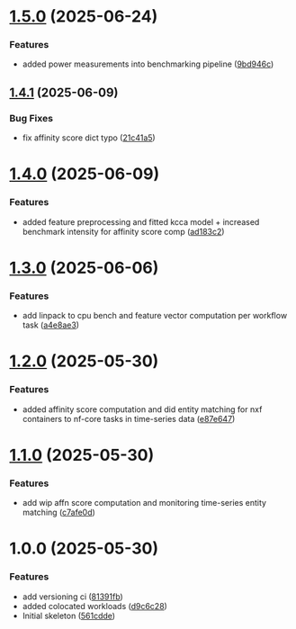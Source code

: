 # [1.5.0](https://github.com/MA-DOS/ShaReComp/compare/v1.4.1...v1.5.0) (2025-06-24)


### Features

* added power measurements into benchmarking pipeline ([9bd946c](https://github.com/MA-DOS/ShaReComp/commit/9bd946cd53c69b244f8a31f41f466a5b9a69f865))

## [1.4.1](https://github.com/MA-DOS/ShaReComp/compare/v1.4.0...v1.4.1) (2025-06-09)


### Bug Fixes

* fix affinity score dict typo ([21c41a5](https://github.com/MA-DOS/ShaReComp/commit/21c41a5e3e638c704b2429baadc99e2b1ff0b221))

# [1.4.0](https://github.com/MA-DOS/ShaReComp/compare/v1.3.0...v1.4.0) (2025-06-09)


### Features

* added feature preprocessing and fitted kcca model + increased benchmark intensity for affinity score comp ([ad183c2](https://github.com/MA-DOS/ShaReComp/commit/ad183c2981aeb4fd7ffaa7ad7d88dd035171bf73))

# [1.3.0](https://github.com/MA-DOS/ShaReComp/compare/v1.2.0...v1.3.0) (2025-06-06)


### Features

* add linpack to cpu bench and feature vector computation per workflow task ([a4e8ae3](https://github.com/MA-DOS/ShaReComp/commit/a4e8ae3e36e0b824416a685a240fb2547aded14f))

# [1.2.0](https://github.com/MA-DOS/ShaReComp/compare/v1.1.0...v1.2.0) (2025-05-30)


### Features

* added affinity score computation and did entity matching for nxf containers to nf-core tasks in time-series data ([e87e647](https://github.com/MA-DOS/ShaReComp/commit/e87e64707236318569f7ce92fc0b64bfedd1bbca))

# [1.1.0](https://github.com/MA-DOS/ShaReComp/compare/v1.0.0...v1.1.0) (2025-05-30)


### Features

* add wip affn score computation and monitoring time-series entity matching ([c7afe0d](https://github.com/MA-DOS/ShaReComp/commit/c7afe0d7299b80dd710d73479b0a43b2a8176508))

# 1.0.0 (2025-05-30)


### Features

* add versioning ci ([81391fb](https://github.com/MA-DOS/ShaReComp/commit/81391fb23f0ed183a128d3a1df2e02556189775b))
* added colocated workloads ([d9c6c28](https://github.com/MA-DOS/ShaReComp/commit/d9c6c28fcb89d7653a04f422986b29674ddff06d))
* Initial skeleton ([561cdde](https://github.com/MA-DOS/ShaReComp/commit/561cddec4e5a08f6cc4a41fb932b65b514ab0207))

